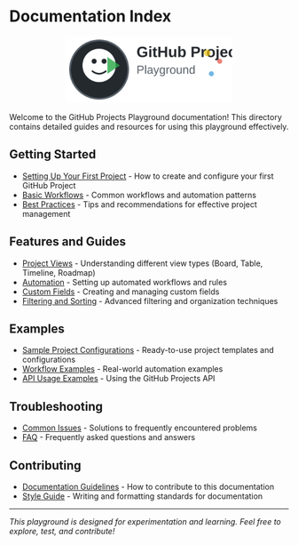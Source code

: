 # Documentation Index

<div align="center">
  <img src="logo.svg" alt="GitHub Projects Playground Logo" width="300">
</div>

Welcome to the GitHub Projects Playground documentation! This directory contains detailed guides and resources for using this playground effectively.

## Getting Started

- [Setting Up Your First Project](getting-started.md) - How to create and configure your first GitHub Project
- [Basic Workflows](workflows.md) - Common workflows and automation patterns
- [Best Practices](best-practices.md) - Tips and recommendations for effective project management

## Features and Guides

- [Project Views](project-views.md) - Understanding different view types (Board, Table, Timeline, Roadmap)
- [Automation](automation.md) - Setting up automated workflows and rules
- [Custom Fields](custom-fields.md) - Creating and managing custom fields
- [Filtering and Sorting](filtering.md) - Advanced filtering and organization techniques

## Examples

- [Sample Project Configurations](examples/) - Ready-to-use project templates and configurations
- [Workflow Examples](examples/workflows/) - Real-world automation examples
- [API Usage Examples](examples/api/) - Using the GitHub Projects API

## Troubleshooting

- [Common Issues](troubleshooting.md) - Solutions to frequently encountered problems
- [FAQ](faq.md) - Frequently asked questions and answers

## Contributing

- [Documentation Guidelines](../CONTRIBUTING.md) - How to contribute to this documentation
- [Style Guide](style-guide.md) - Writing and formatting standards for documentation

---

*This playground is designed for experimentation and learning. Feel free to explore, test, and contribute!*
